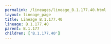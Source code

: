 ```yaml
---
permalink: /lineages/lineage_B.1.177.40.html
layout: lineage_page
title: Lineage B.1.177.40
lineage: B.1.177.40
parent: B.1.177
children: ['B.1.177.40']
---
```

